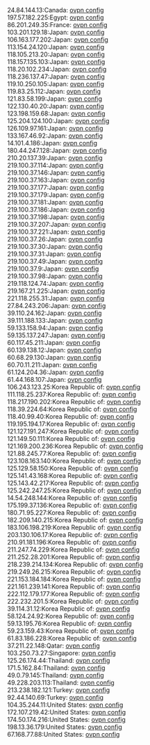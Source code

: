 24.84.144.13:Canada: [ovpn config](vpn/24_84_144_13.ovpn)  
197.57.182.225:Egypt: [ovpn config](vpn/197_57_182_225.ovpn)  
86.201.249.35:France: [ovpn config](vpn/86_201_249_35.ovpn)  
103.201.129.18:Japan: [ovpn config](vpn/103_201_129_18.ovpn)  
106.163.177.202:Japan: [ovpn config](vpn/106_163_177_202.ovpn)  
113.154.24.120:Japan: [ovpn config](vpn/113_154_24_120.ovpn)  
118.105.213.20:Japan: [ovpn config](vpn/118_105_213_20.ovpn)  
118.157.135.103:Japan: [ovpn config](vpn/118_157_135_103.ovpn)  
118.20.102.234:Japan: [ovpn config](vpn/118_20_102_234.ovpn)  
118.236.137.47:Japan: [ovpn config](vpn/118_236_137_47.ovpn)  
119.10.250.105:Japan: [ovpn config](vpn/119_10_250_105.ovpn)  
119.83.25.112:Japan: [ovpn config](vpn/119_83_25_112.ovpn)  
121.83.58.199:Japan: [ovpn config](vpn/121_83_58_199.ovpn)  
122.130.40.20:Japan: [ovpn config](vpn/122_130_40_20.ovpn)  
123.198.159.68:Japan: [ovpn config](vpn/123_198_159_68.ovpn)  
125.204.124.100:Japan: [ovpn config](vpn/125_204_124_100.ovpn)  
126.109.97.161:Japan: [ovpn config](vpn/126_109_97_161.ovpn)  
133.167.46.92:Japan: [ovpn config](vpn/133_167_46_92.ovpn)  
14.101.4.186:Japan: [ovpn config](vpn/14_101_4_186.ovpn)  
180.44.247.128:Japan: [ovpn config](vpn/180_44_247_128.ovpn)  
210.20.137.39:Japan: [ovpn config](vpn/210_20_137_39.ovpn)  
219.100.37.114:Japan: [ovpn config](vpn/219_100_37_114.ovpn)  
219.100.37.146:Japan: [ovpn config](vpn/219_100_37_146.ovpn)  
219.100.37.163:Japan: [ovpn config](vpn/219_100_37_163.ovpn)  
219.100.37.177:Japan: [ovpn config](vpn/219_100_37_177.ovpn)  
219.100.37.179:Japan: [ovpn config](vpn/219_100_37_179.ovpn)  
219.100.37.181:Japan: [ovpn config](vpn/219_100_37_181.ovpn)  
219.100.37.186:Japan: [ovpn config](vpn/219_100_37_186.ovpn)  
219.100.37.198:Japan: [ovpn config](vpn/219_100_37_198.ovpn)  
219.100.37.207:Japan: [ovpn config](vpn/219_100_37_207.ovpn)  
219.100.37.221:Japan: [ovpn config](vpn/219_100_37_221.ovpn)  
219.100.37.26:Japan: [ovpn config](vpn/219_100_37_26.ovpn)  
219.100.37.30:Japan: [ovpn config](vpn/219_100_37_30.ovpn)  
219.100.37.31:Japan: [ovpn config](vpn/219_100_37_31.ovpn)  
219.100.37.49:Japan: [ovpn config](vpn/219_100_37_49.ovpn)  
219.100.37.9:Japan: [ovpn config](vpn/219_100_37_9.ovpn)  
219.100.37.98:Japan: [ovpn config](vpn/219_100_37_98.ovpn)  
219.118.124.74:Japan: [ovpn config](vpn/219_118_124_74.ovpn)  
219.167.21.225:Japan: [ovpn config](vpn/219_167_21_225.ovpn)  
221.118.255.31:Japan: [ovpn config](vpn/221_118_255_31.ovpn)  
27.84.243.206:Japan: [ovpn config](vpn/27_84_243_206.ovpn)  
39.110.24.162:Japan: [ovpn config](vpn/39_110_24_162.ovpn)  
39.111.188.133:Japan: [ovpn config](vpn/39_111_188_133.ovpn)  
59.133.158.94:Japan: [ovpn config](vpn/59_133_158_94.ovpn)  
59.135.137.247:Japan: [ovpn config](vpn/59_135_137_247.ovpn)  
60.117.45.211:Japan: [ovpn config](vpn/60_117_45_211.ovpn)  
60.139.138.12:Japan: [ovpn config](vpn/60_139_138_12.ovpn)  
60.68.29.130:Japan: [ovpn config](vpn/60_68_29_130.ovpn)  
60.70.11.211:Japan: [ovpn config](vpn/60_70_11_211.ovpn)  
61.124.204.36:Japan: [ovpn config](vpn/61_124_204_36.ovpn)  
61.44.168.107:Japan: [ovpn config](vpn/61_44_168_107.ovpn)  
106.243.123.25:Korea Republic of: [ovpn config](vpn/106_243_123_25.ovpn)  
111.118.25.237:Korea Republic of: [ovpn config](vpn/111_118_25_237.ovpn)  
118.217.190.202:Korea Republic of: [ovpn config](vpn/118_217_190_202.ovpn)  
118.39.224.64:Korea Republic of: [ovpn config](vpn/118_39_224_64.ovpn)  
118.40.99.40:Korea Republic of: [ovpn config](vpn/118_40_99_40.ovpn)  
119.195.194.17:Korea Republic of: [ovpn config](vpn/119_195_194_17.ovpn)  
121.127.191.247:Korea Republic of: [ovpn config](vpn/121_127_191_247.ovpn)  
121.149.50.111:Korea Republic of: [ovpn config](vpn/121_149_50_111.ovpn)  
121.169.200.236:Korea Republic of: [ovpn config](vpn/121_169_200_236.ovpn)  
121.88.245.77:Korea Republic of: [ovpn config](vpn/121_88_245_77.ovpn)  
123.108.163.140:Korea Republic of: [ovpn config](vpn/123_108_163_140.ovpn)  
125.129.58.150:Korea Republic of: [ovpn config](vpn/125_129_58_150.ovpn)  
125.141.43.168:Korea Republic of: [ovpn config](vpn/125_141_43_168.ovpn)  
125.143.42.217:Korea Republic of: [ovpn config](vpn/125_143_42_217.ovpn)  
125.242.247.25:Korea Republic of: [ovpn config](vpn/125_242_247_25.ovpn)  
14.54.248.144:Korea Republic of: [ovpn config](vpn/14_54_248_144.ovpn)  
175.199.37.136:Korea Republic of: [ovpn config](vpn/175_199_37_136.ovpn)  
180.71.95.227:Korea Republic of: [ovpn config](vpn/180_71_95_227.ovpn)  
182.209.140.215:Korea Republic of: [ovpn config](vpn/182_209_140_215.ovpn)  
183.106.198.219:Korea Republic of: [ovpn config](vpn/183_106_198_219.ovpn)  
203.130.106.17:Korea Republic of: [ovpn config](vpn/203_130_106_17.ovpn)  
210.91.181.196:Korea Republic of: [ovpn config](vpn/210_91_181_196.ovpn)  
211.247.74.229:Korea Republic of: [ovpn config](vpn/211_247_74_229.ovpn)  
211.252.28.201:Korea Republic of: [ovpn config](vpn/211_252_28_201.ovpn)  
218.239.214.134:Korea Republic of: [ovpn config](vpn/218_239_214_134.ovpn)  
219.249.26.215:Korea Republic of: [ovpn config](vpn/219_249_26_215.ovpn)  
221.153.184.184:Korea Republic of: [ovpn config](vpn/221_153_184_184.ovpn)  
221.161.239.141:Korea Republic of: [ovpn config](vpn/221_161_239_141.ovpn)  
222.112.179.177:Korea Republic of: [ovpn config](vpn/222_112_179_177.ovpn)  
222.232.201.5:Korea Republic of: [ovpn config](vpn/222_232_201_5.ovpn)  
39.114.31.12:Korea Republic of: [ovpn config](vpn/39_114_31_12.ovpn)  
58.124.24.92:Korea Republic of: [ovpn config](vpn/58_124_24_92.ovpn)  
59.13.195.76:Korea Republic of: [ovpn config](vpn/59_13_195_76.ovpn)  
59.23.159.43:Korea Republic of: [ovpn config](vpn/59_23_159_43.ovpn)  
61.83.186.228:Korea Republic of: [ovpn config](vpn/61_83_186_228.ovpn)  
37.211.22.148:Qatar: [ovpn config](vpn/37_211_22_148.ovpn)  
103.250.73.27:Singapore: [ovpn config](vpn/103_250_73_27.ovpn)  
125.26.174.44:Thailand: [ovpn config](vpn/125_26_174_44.ovpn)  
171.5.162.84:Thailand: [ovpn config](vpn/171_5_162_84.ovpn)  
49.0.79.145:Thailand: [ovpn config](vpn/49_0_79_145.ovpn)  
49.228.203.113:Thailand: [ovpn config](vpn/49_228_203_113.ovpn)  
213.238.182.121:Turkey: [ovpn config](vpn/213_238_182_121.ovpn)  
92.44.140.69:Turkey: [ovpn config](vpn/92_44_140_69.ovpn)  
104.35.244.11:United States: [ovpn config](vpn/104_35_244_11.ovpn)  
172.107.219.42:United States: [ovpn config](vpn/172_107_219_42.ovpn)  
174.50.174.216:United States: [ovpn config](vpn/174_50_174_216.ovpn)  
198.13.36.179:United States: [ovpn config](vpn/198_13_36_179.ovpn)  
67.168.77.88:United States: [ovpn config](vpn/67_168_77_88.ovpn)  
